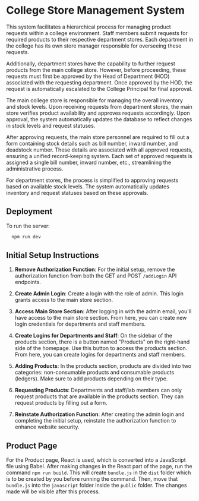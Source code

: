 
# College Store Management System

This system facilitates a hierarchical process for managing product requests within a college environment. Staff members submit requests for required products to their respective department stores. Each department in the college has its own store manager responsible for overseeing these requests.

Additionally, department stores have the capability to further request products from the main college store. However, before proceeding, these requests must first be approved by the Head of Department (HOD) associated with the requesting department. Once approved by the HOD, the request is automatically escalated to the College Principal for final approval.

The main college store is responsible for managing the overall inventory and stock levels. Upon receiving requests from department stores, the main store verifies product availability and approves requests accordingly. Upon approval, the system automatically updates the database to reflect changes in stock levels and request statuses.

After approving requests, the main store personnel are required to fill out a form containing stock details such as bill number, inward number, and deadstock number. These details are associated with all approved requests, ensuring a unified record-keeping system. Each set of approved requests is assigned a single bill number, inward number, etc., streamlining the administrative process.

For department stores, the process is simplified to approving requests based on available stock levels. The system automatically updates inventory and request statuses based on these approvals.


## Deployment

To run the server:

```bash
  npm run dev
```

## Initial Setup Instructions

1. **Remove Authorization Function**: For the initial setup, remove the authorization function from both the GET and POST `/addLogin` API endpoints.

2. **Create Admin Login**: Create a login with the role of admin. This login grants access to the main store section. 

3. **Access Main Store Section**: After logging in with the admin email, you'll have access to the main store section. From here, you can create new login credentials for departments and staff members.

4. **Create Logins for Departments and Staff**: On the sidebar of the products section, there is a button named "Products" on the right-hand side of the homepage. Use this button to access the products section. From here, you can create logins for departments and staff members.

5. **Adding Products**: In the products section, products are divided into two categories: non-consumable products and consumable products (ledgers). Make sure to add products depending on their type.

6. **Requesting Products**: Departments and staff/lab members can only request products that are available in the products section. They can request products by filling out a form.

7. **Reinstate Authorization Function**: After creating the admin login and completing the initial setup, reinstate the authorization function to enhance website security.

## Product Page

For the Product page, React is used, which is converted into a JavaScript file using Babel. After making changes in the React part of the page, run the command `npm run build`. This will create `bundle.js` in the `dist` folder which is to be created by you before running the command. Then, move that `bundle.js` into the `javascript` folder inside the `public` folder. The changes made will be visible after this process.
